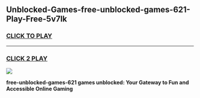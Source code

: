
## Unblocked-Games-free-unblocked-games-621-Play-Free-5v7lk
<h3>
<a href="https://premium76.site?title=free-unblocked-games-621&ref=20M">CLICK TO PLAY</a></h3>
<hr>

<h3>
<a href="https://premium76.site?title=free-unblocked-games-621&ref=20M">CLICK 2 PLAY</a>
  
</h3>

<a href="https://premium76.site?title=free-unblocked-games-621&ref=19M"><img src="https://clearcache.store/games.png"></a>


**free-unblocked-games-621 games unblocked: Your Gateway to Fun and Accessible Online Gaming**
